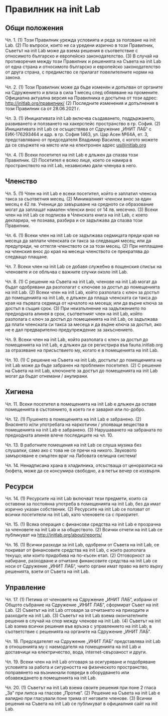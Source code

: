 # Правилник на init Lab

## Общи положения

Чл. 1. (1) Този Правилник урежда условията и реда за ползване на init Lab.
(2) По въпроси, които не са уредени изрично в този Правилник, Съветът на init Lab може да взема решения в съответствие с относимото българско и европейско законодателство.
(3) В случай на противоречия между този Правилник и решенията на Съвета на init Lab от една страна и относимото българско и европейско законодателство от друга страна, с предимство се прилагат повелителните норми на закона.

Чл. 2. (1) Този Правилник може да бъде изменян и допълван от органите на Сдружението и влиза в сила 1 месец след обявяване на промените. Официална актуална версия на Правилника е достъпна от този адрес: http://initlab.org/правилник/
(2) Последните изменения и допълнения в този Правилник са от 28.06.2021 г.

Чл. 3. (1) Инициативата init Lab включва създаването, поддържането, развиването и ползването на хакерспейс пространство в гр. София.
(2) Инициативата init Lab се осъществява от Сдружение „ИНИТ ЛАБ“ с ЕИК-176293464 и адр. в гр. София 1463, ул. Цар Асен №64А, ет. 3, представлявано от председателя Владимир Василев, с когото можете да се свържете на място или на електронен адрес us@initlab.org

Чл. 4. (1) Всеки посетител на init Lab е длъжен да спазва този Правилник.
(2) Посетител е всяко лице, което се намира в пространството на init Lab, независимо дали членува в него.

## Членство

Чл. 5. (1) Член на init Lab е всеки посетител, който е заплатил членска такса за съответния месец.
(2) Минималният членски внос за един месец е 42 лв. Ученици до завършване на средното си образование могат да заплащат намален членски внос от 14 лв. месечно.
(3) Всеки член на init Lab се подписва в Членската книга на init Lab, с което декларира, че познава, разбира и се задължава да спазва този Правилник.

Чл. 6. (1) Всеки член на init Lab се задължава седмицата преди края на месеца да заплати членската си такса за следващия месец; или да предупреди, че оттегля членството си за този месец.
(2) При неплащане на членския внос до края на месеца членството се прекратява до следващо плащане.

Чл. 7. Всеки член на init Lab се добавя служебно в пощенския списък на членовете и се облъчва с важните случки около init Lab.

Чл. 8. (1) С решение на Съвета на init Lab, членове на init Lab могат да бъдат одобрявани да разполагат с ключове за достъп до помещенията на init Lab.
(2) Всеки член на init Lab, който разполага с ключ за достъп до помещенията на init Lab, е длъжен да плаща членската си такса до края на първата седмица от началото на месеца; или да върне ключа за достъп в същия срок.
(3) При неизпълнение на задължението по предходната алинея в срок, съответният член на init Lab, който разполага с ключ за достъп до помещенията на init Lab, се задължава да плати членската си такса за месеца и да върне ключа за достъп, ако не е дал предварително предупреждение за закъснението.

Чл. 9. Всеки член на init Lab, който разполага с ключ за достъп до помещенията на init Lab, е длъжен да се регистрира във fauna.initlab.org за отразяване на присъствието му, когато е в помещенията на init Lab.

Чл. 10. (1) С решение на Съвета на init Lab, достъпът до помещенията на init Lab може да бъде забранен на проблемен посетител.
(2) С решение на Съвета на init Lab, ключонете за достъп до помещенията на init Lab могат да бъдат отнемани / анулирани.

## Хигиена

Чл. 11. Всеки посетител в помещенията на init Lab е длъжен да оставя помещенията в състоянието, в което ги е заварил или по-добро.

Чл. 12. (1) Пушенето в помещенията на init Lab е забранено.
(2) Внасянето и/ли употребата на наркотични / упояващи вещества в помещенията на init Lab е забранено.
(3) Нарушаването на забраната по предходната алинея влече последиците на чл. 10.

Чл. 13. В работните помещения на init Lab се слуша музика без слушалки, само ако с това не се пречи на никого. Звуковото замърсяване е смъртен враг на Лабовата селищна система!

Чл. 14. Ненадписана храна в хладилника, отсъстваща от ценоразписа на бюфета, може да се консумира свободно, а в петък вечер се изхвърля.

## Ресурси

Чл. 14. (1) Ресурсите на init Lab включват тези предмети, които са оставени за постоянна употреба в помещенията на init Lab, без да имат изрично указан собственик.
(2) Ресурсите на init Lab се ползват от всички посетители на init Lab, като членовете са с приоритет.

Чл. 15. (1) Всяка операция с финансови средства на init Lab е прозрачна за членовете на init Lab и за обществото.
(2) Всички отчети на init Lab се публикуват на http://initlab.org/about/reports/

Чл. 16. (1) Всички разходи за init Lab, одобрени от Съвета на init Lab, се покриват от финансовите средства на init Lab, с които разполага текущо; или които придобива на по-късен етап.
(2) Отговорност за набиране, разходване и отчитане финансовите средства на init Lab се носи от Сдружение „ИНИТ ЛАБ“, чиито органи имат право на вето върху решенията, взети от Съвета на init Lab.

## Управление

Чл. 17. (1) Петима от членовете на Сдружение „ИНИТ ЛАБ“, избрани от Общото събрание на Сдружение „ИНИТ ЛАБ“, сформират Съвет на init Lab.
(2) Съветът на init Lab отговаря за отчитането на приходите и разходите на init Lab.
(3) Съветът на init Lab взема окончателните решения в случай на спор между членове на init Lab.
(4) Съветът на init Lab взема всички решения във връзка с управлението на init Lab, в съответствие с решенията на органите на Сдружение „ИНИТ ЛАБ“.

Чл. 18. Председателят на Сдружение „ИНИТ ЛАБ“ представлява init Lab в отношенията му с наемодателя на помещенията на init Lab и доставчици на електричество, вода, internet-свързаност и други.

Чл. 19. Всеки член на init Lab отговаря за осигуряване и подобряване условията за работа и сигурността на физическото пространство, поправянето на възникнали повреди в оборудването или обзавеждането в помещенията на init Lab.

Чл. 20. (1) Съветът на init Lab взема своите решения при поне 2 гласа „За“ при липса на гласове „Против“.
(2) Решение на Съвета на init Lab е валидно при гласували поне трима от неговите членове.
(3) Всички решения на Съвета на init Lab се публикуват в официалния сайт на init Lab.
